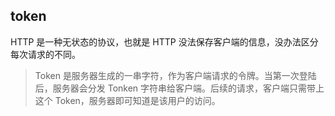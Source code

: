 ## token

HTTP 是一种无状态的协议，也就是 HTTP 没法保存客户端的信息，没办法区分每次请求的不同。

> Token 是服务器生成的一串字符，作为客户端请求的令牌。当第一次登陆后，服务器会分发 Tonken 字符串给客户端。后续的请求，客户端只需带上这个 Token，服务器即可知道是该用户的访问。
